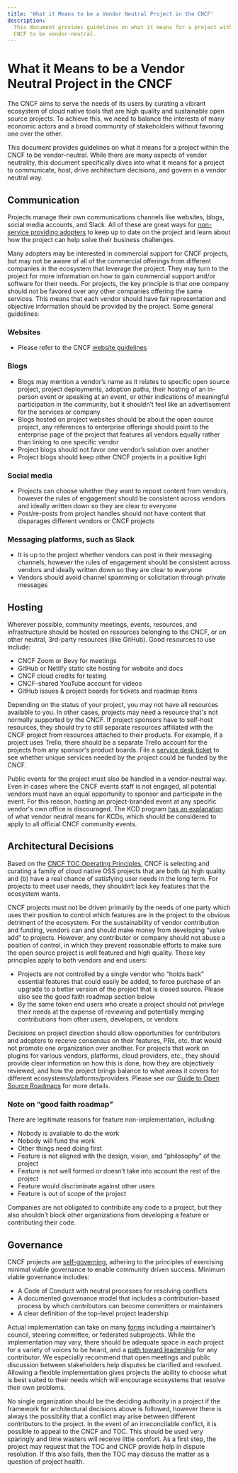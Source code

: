 ```yaml
---
title: 'What it Means to be a Vendor Neutral Project in the CNCF'
description:
  This document provides guidelines on what it means for a project within the
  CNCF to be vendor-neutral.
---
```


# What it Means to be a Vendor Neutral Project in the CNCF

The CNCF aims to serve the needs of its users by curating a vibrant ecosystem of
cloud native tools that are high quality and sustainable open source projects.
To achieve this, we need to balance the interests of many economic actors and a
broad community of stakeholders without favoring one over the other.

This document provides guidelines on what it means for a project within the CNCF
to be vendor-neutral. While there are many aspects of vendor neutrality, this
document specifically dives into what it means for a project to communicate,
host, drive architecture decisions, and govern in a vendor neutral way.

## Communication

Projects manage their own communications channels like websites, blogs, social
media accounts, and Slack. All of these are great ways for
[non-service providing adopters](https://github.com/cncf/toc/blob/main/FAQ.md#what-is-the-definition-of-an-adopter)
to keep up to date on the project and learn about how the project can help solve
their business challenges.

Many adopters may be interested in commercial support for CNCF projects, but may
not be aware of all of the commercial offerings from different companies in the
ecosystem that leverage the project. They may turn to the project for more
information on how to gain commercial support and/or software for their needs.
For projects, the key principle is that one company should not be favored over
any other companies offering the same services. This means that each vendor
should have fair representation and objective information should be provided by
the project. Some general guidelines:

### Websites

- Please refer to the CNCF
  [website guidelines](https://github.com/cncf/foundation/blob/main/website-guidelines.md)

### Blogs

- Blogs may mention a vendor’s name as it relates to specific open source
  project, project deployments, adoption paths, their hosting of an in-person
  event or speaking at an event, or other indications of meaningful
  participation in the community, but it shouldn’t feel like an advertisement
  for the services or company
- Blogs hosted on project websites should be about the open source project, any
  references to enterprise offerings should point to the enterprise page of the
  project that features all vendors equally rather than linking to one specific
  vendor
- Project blogs should not favor one vendor’s solution over another
- Project blogs should keep other CNCF projects in a positive light

### Social media

- Projects can choose whether they want to repost content from vendors, however
  the rules of engagement should be consistent across vendors and ideally
  written down so they are clear to everyone
- Post/re-posts from project handles should not have content that disparages
  different vendors or CNCF projects

### Messaging platforms, such as Slack

- It is up to the project whether vendors can post in their messaging channels,
  however the rules of engagement should be consistent across vendors and
  ideally written down so they are clear to everyone
- Vendors should avoid channel spamming or solicitation through private messages

## Hosting

Wherever possible, community meetings, events, resources, and infrastructure
should be hosted on resources belonging to the CNCF, or on other neutral,
3rd-party resources (like GitHub). Good resources to use include:

- CNCF Zoom or Bevy for meetings
- GitHub or Netlify static site hosting for website and docs
- CNCF cloud credits for testing
- CNCF-shared YouTube account for videos
- GitHub issues & project boards for tickets and roadmap items

Depending on the status of your project, you may not have all resources
available to you. In other cases, projects may need a resource that's not
normally supported by the CNCF. If project sponsors have to self-host resources,
they should try to still separate resources affiliated with the CNCF project
from resources attached to their products. For example, if a project uses
Trello, there should be a separate Trello account for the projects from any
sponsor's product boards. File a
[service desk ticket](https://cncfservicedesk.atlassian.net/servicedesk/customer/portal/1)
to see whether unique services needed by the project could be funded by the
CNCF.

Public events for the project must also be handled in a vendor-neutral way. Even
in cases where the CNCF events staff is not engaged, all potential vendors must
have an equal opportunity to sponsor and participate in the event. For this
reason, hosting an project-branded event at any specific vendor's own office is
discouraged. The KCD program
[has an explanation](https://github.com/cncf/kubernetes-community-days/blob/main/committee-resources/content-management.md)
of what vendor neutral means for KCDs, which should be considered to apply to
all official CNCF community events.

## Architectural Decisions

Based on the
[CNCF TOC Operating Principles](https://github.com/cncf/toc/blob/master/PRINCIPLES.md),
CNCF is selecting and curating a family of cloud native OSS projects that are
both (a) high quality and (b) have a real chance of satisfying user needs in the
long term. For projects to meet user needs, they shouldn’t lack key features
that the ecosystem wants.

CNCF projects must not be driven primarily by the needs of one party which uses
their position to control which features are in the project to the obvious
detriment of the ecosystem. For the sustainability of vendor contribution and
funding, vendors can and should make money from developing “value add” to
projects. However, any contributor or company should not abuse a position of
control, in which they prevent reasonable efforts to make sure the open source
project is well featured and high quality. These key principles apply to both
vendors and end users:

- Projects are not controlled by a single vendor who “holds back” essential
  features that could easily be added, to force purchase of an upgrade to a
  better version of the project that is closed source. Please also see the good
  faith roadmap section below
- By the same token end users who create a project should not privilege their
  needs at the expense of reviewing and potentially merging contributions from
  other users, developers, or vendors

Decisions on project direction should allow opportunities for contributors and
adopters to receive consensus on their features, PRs, etc. that would not
promote one organization over another. For projects that work on plugins for
various vendors, platforms, cloud providers, etc., they should provide clear
information on how this is done, how they are objectively reviewed, and how the
project brings balance to what areas it covers for different
ecosystems/platforms/providers. Please see our
[Guide to Open Source Roadmaps](https://contribute.cncf.io/maintainers/community/contributor-growth-framework/open-source-roadmaps/)
for more details.

### Note on “good faith roadmap”

There are legitimate reasons for feature non-implementation, including:

- Nobody is available to do the work
- Nobody will fund the work
- Other things need doing first
- Feature is not aligned with the design, vision, and “philosophy” of the
  project
- Feature is not well formed or doesn’t take into account the rest of the
  project
- Feature would discriminate against other users
- Feature is out of scope of the project

Companies are not obligated to contribute any code to a project, but they also
shouldn’t block other organizations from developing a feature or contributing
their code.

## Governance

CNCF projects are
[self-governing](https://github.com/cncf/toc/blob/main/PRINCIPLES.md#projects-are-self-governing),
adhering to the principles of exercising minimal viable governance to enable
community driven success. Minimum viable governance includes:

- A Code of Conduct with neutral processes for resolving conflicts
- A documented governance model that includes a contribution-based process by
  which contributors can become committers or maintainers
- A clear definition of the top-level project leadership

Actual implementation can take on many
[forms](https://contribute.cncf.io/maintainers/templates/governance-intro/)
including a maintainer’s council, steering committee, or federated subprojects.
While the implementation may vary, there should be adequate space in each
project for a variety of voices to be heard, and a
[path toward leadership](https://github.com/cncf/project-template/blob/main/CONTRIBUTOR_LADDER.md)
for any contributor. We especially recommend that open meetings and public
discussion between stakeholders help disputes be clarified and resolved.
Allowing a flexible implementation gives projects the ability to choose what is
best suited to their needs which will encourage ecosystems that resolve their
own problems.

No single organization should be the deciding authority in a project if the
framework for architectural decisions above is followed, however there is always
the possibility that a conflict may arise between different contributors to the
project. In the event of an irreconcilable conflict, it is possible to appeal to
the CNCF and TOC. This should be used very sparingly and time wasters will
receive little comfort. As a first step, the project may request that the TOC
and CNCF provide help in dispute resolution. If this also fails, then the TOC
may discuss the matter as a question of project health.

